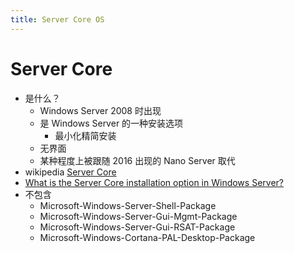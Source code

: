 ```yaml
---
title: Server Core OS
---
```


# Server Core
* 是什么？
  * Windows Server 2008 时出现
  * 是 Windows Server 的一种安装选项
    * 最小化精简安装
  * 无界面
  * 某种程度上被跟随 2016 出现的 Nano Server 取代
* wikipedia [Server Core](https://en.wikipedia.org/wiki/Server_Core)
* [What is the Server Core installation option in Windows Server?](https://docs.microsoft.com/en-us/windows-server/administration/server-core/what-is-server-core)
* 不包含
  * Microsoft-Windows-Server-Shell-Package
  * Microsoft-Windows-Server-Gui-Mgmt-Package
  * Microsoft-Windows-Server-Gui-RSAT-Package
  * Microsoft-Windows-Cortana-PAL-Desktop-Package
